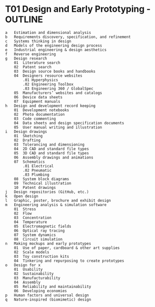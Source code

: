 # T01 Design and Early Prototyping - OUTLINE
    a	Estimation and dimensional analysis
    b	Requirements discovery, specification, and refinement
    c	Systems thinking in design
    d	Models of the engineering design process
    e	Industrial engineering & design aesthetics
    f	Reverse engineering
    g	Design research
        01	Literature search
        02	Patent search
        03	Design source books and handbooks
        04	Designers resource websites
            .01	Hyperphysics
            .02	Engineering Toolbox
            .03	Engineering 360 / GlobalSpec
        05	Manufacturers’ websites and catalogs
        06	Device data sheets
        07	Equipment manuals
    h	Design and development record keeping
        01	Development notebooks
        02	Photo documentation
        03	Code commenting
        04	Data sheets and design specification documents
        05	User manual writing and illustration
    i	Design drawings
        01	Sketching
        02	Drafting
        03	Tolerancing and dimensioning
        04	2D CAD and standard file types
        05	3D CAD and standard file types
        06	Assembly drawings and animations
        07	Schematics
            .01	Electrical
            .02	Pneumatic
            .03	Plumbing
        08	System block diagrams
        09	Technical illustration
        10	Patent drawings
    j	Design repositories (GitHub, etc.)
    k	Open design
    l	Graphic, poster, brochure and exhibit design
    m	Engineering analysis & simulation software
        01	Stress
        02	Flow
        03	Concentration
        04	Temperature
        05	Electromagnetic fields
        06	Optical ray tracing
        07	System dynamics
        08	Circuit simulation
    n	Making mockups and early prototypes
        01	Use of paper, cardboard & other art supplies
        02	Scale models
        03	Toy construction kits
        04	Tinkering and repurposing to create prototypes
    o	Design for x
        01	Usability
        02	Sustainability
        03	Manufacturability
        04	Assembly
        05	Reliability and maintainability
        06	Developing economies
    p	Human factors and universal design
    q	Nature-inspired (biomimetic) design
